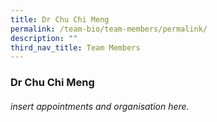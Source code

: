```yaml
---
title: Dr Chu Chi Meng
permalink: /team-bio/team-members/permalink/
description: ""
third_nav_title: Team Members
---
```

### Dr Chu Chi Meng


###### insert appointments and organisation here.
